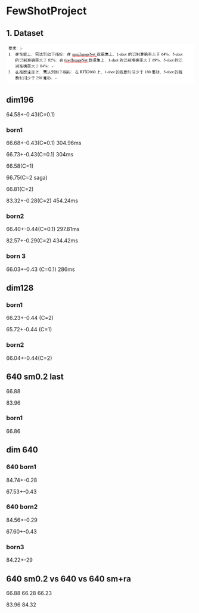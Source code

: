 # FewShotProject
## 1. Dataset

![imgs/performance.png](imgs/performance.png)

## dim196
64.58+-0.43(C=0.1)

### born1
66.68+-0.43(C=0.1) 304.96ms

66.73+-0.43(C=0.1) 304ms

66.58(C=1)

66.75(C=2 saga)

66.81(C=2)

83.32+-0.28(C=2) 454.24ms

### born2
66.40+-0.44(C=0.1) 297.81ms

82.57+-0.29(C=2) 434.42ms

### born 3
66.03+-0.43 (C=0.1) 286ms

## dim128
### born1
66.23+-0.44 (C=2)

65.72+-0.44 (C=1)
### born2
66.04+-0.44(C=2)

## 640 sm0.2 last

66.88 

83.96

### born1
66.86 


## dim 640
### 640 born1
84.74+-0.28

67.53+-0.43
### 640 born2

84.56+-0.29

67.60+-0.43
### born3
84.22+-29

## 640 sm0.2 vs 640 vs 640 sm+ra
66.88 66.28 66.23

83.96 84.32
